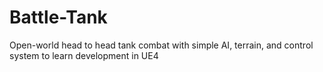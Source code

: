 # Battle-Tank
Open-world head to head tank combat with simple AI, terrain, and control system to learn development in UE4
